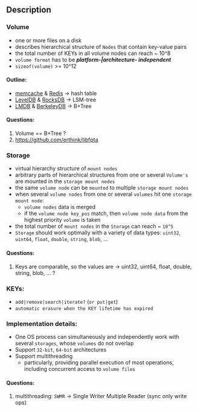 ## Description

### Volume
  * one or more files on a disk 
  * describes hierarchical structure of `Nodes` that contain key-value pairs
   * the total number of KEYs in all volume nodes can reach ~ 10^8
  * `volume format` has to be **_platform-|architecture- independent_**
  * `sizeof(volume)` >= 10^12

#### Outline:
* [memcache](https://github.com/memcached/memcached) & [Redis](https://github.com/redis/redis/tree/unstable) -> hash table
* [LevelDB](https://github.com/google/leveldb) & [RocksDB](https://github.com/facebook/rocksdb) -> LSM-tree
* [LMDB](https://github.com/LMDB/lmdb/tree/mdb.master/libraries/liblmdb) & [BerkeleyDB](https://github.com/berkeleydb/libdb) -> B+Tree

#### Questions:
1. Volume == B+Tree ?
2. https://github.com/erthink/libfpta

### Storage
* virtual hierarchy structure of `mount nodes`
* arbitrary parts of hierarchical structures from one or several `Volume's` are mounted in the `storage mount nodes`
* the same `volume node` can be `mounted` to multiple `storage mount nodes`
* when several `volume nodes` from one or several `volumes` hit one `storage mount node`:
  * `volume nodes` data is merged
  * if the `volume node key_pos` match, then `volume node data` from the highest priority `volume` is taken
* the total number of `mount nodes` in the `Storage` can reach ~ `10^5` 
* `Storage` should work optimally with a variety of data types: `uint32`, `uint64`, `float`, `double`, `string`, `blob`, ...

#### Questions:
1. Keys are comparable, so the values are -> uint32, uint64, float, double, string, blob, ... ?

### KEYs:
* `add|remove|search|iterate?` (`or put|get`)
* `automatic erasure when the KEY lifetime has expired`

### Implementation details:
* One OS process can simultaneously and independently work with several `storages`, whose `volumes` do not overlap
* Support `32-bit`, `64-bit` architectures
* Support multithreading
  * particularly, providing parallel execution of most operations, including concurrent access to `volume files`
 

#### Questions:
1. multithreading: `SWMR` -> Single Writer Multiple Reader (sync only write ops)